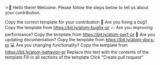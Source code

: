 ⚛👋 Hello there! Welcome. Please follow the steps below to tell us about your contribution.

Copy the correct template for your contribution
🐛 Are you fixing a bug? Copy the template from https://bit.ly/atom-bugfix-pr
📈 Are you improving performance? Copy the template from https://bit.ly/atom-perf-pr
📝 Are you updating documentation? Copy the template from https://bit.ly/atom-docs-pr
💻 Are you changing functionality? Copy the template from https://bit.ly/atom-behavior-pr
Replace this text with the contents of the template
Fill in all sections of the template
Click "Create pull request"

